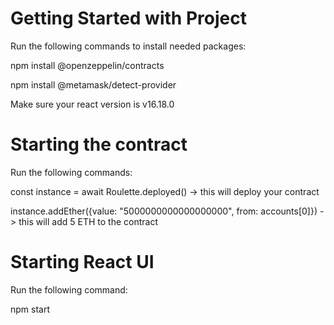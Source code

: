 # Getting Started with Project

Run the following commands to install needed packages:

  npm install @openzeppelin/contracts
  
  npm install @metamask/detect-provider

Make sure your react version is v16.18.0

# Starting the contract

  Run the following commands:
  
  const instance = await Roulette.deployed() -> this will deploy your contract
  
  instance.addEther({value: "5000000000000000000", from: accounts[0]}) -> this will add 5 ETH to the contract 
  
# Starting React UI

  Run the following command:
  
  npm start

